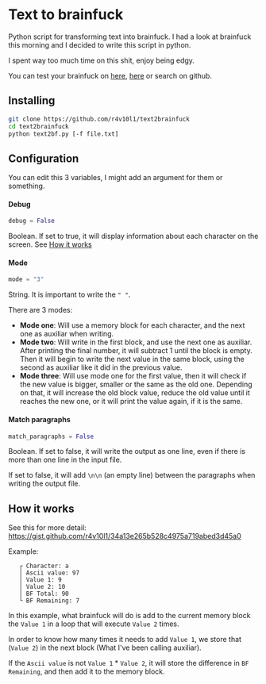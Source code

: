 # Text to brainfuck
Python script for transforming text into brainfuck.
I had a look at brainfuck this morning and I decided to write this script in python.

I spent way too much time on this shit, enjoy being edgy.

You can test your brainfuck on [here](https://copy.sh/brainfuck/), [here](https://fatiherikli.github.io/brainfuck-visualizer/) or search on github.

## Installing

```bash
git clone https://github.com/r4v10l1/text2brainfuck
cd text2brainfuck
python text2bf.py [-f file.txt]
```

## Configuration
You can edit this 3 variables, I might add an argument for them or something.

#### Debug
```python
debug = False
```
Boolean. If set to true, it will display information about each character on the screen. See [How it works](https://github.com/r4v10l1/text2brainfuck/blob/main/README.md#how-it-works)
#### Mode
```python
mode = "3"
```
String. It is important to write the ```" "```.

There are 3 modes:
* **Mode one**: Will use a memory block for each character, and the next one as auxiliar when writing.
* **Mode two**: Will write in the first block, and use the next one as auxiliar. After printing the final number, it will subtract 1 until the block is empty. Then it will begin to write the next value in the same block, using the second as auxiliar like it did in the previous value.
* **Mode three**: Will use mode one for the first value, then it will check if the new value is bigger, smaller or the same as the old one. Depending on that, it will increase the old block value, reduce the old value until it reaches the new one, or it will print the value again, if it is the same.

#### Match paragraphs
```python
match_paragraphs = False
```
Boolean. If set to false, it will write the output as one line, even if there is more than one line in the input file.

If set to false, it will add ```\n\n``` (an empty line) between the paragraphs when writing the output file.

## How it works

See this for more detail: https://gist.github.com/r4v10l1/34a13e265b528c4975a719abed3d45a0

Example:

```
   ┌ Character: a
   │ Ascii value: 97
   │ Value 1: 9
   │ Value 2: 10
   │ BF Total: 90
   └ BF Remaining: 7
```
In this example, what brainfuck will do is add to the current memory block the ```Value 1``` in a loop that will execute ```Value 2``` times.

In order to know how many times it needs to add ```Value 1```, we store that (```Value 2```) in the next block (What I've been calling auxiliar).

If the ```Ascii value``` is not ```Value 1``` * ```Value 2```, it will store the difference in ```BF Remaining```, and then add it to the memory block.
